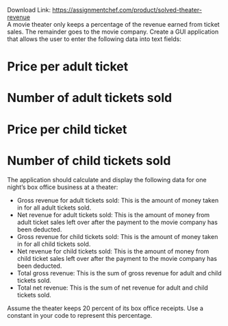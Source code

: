 Download Link: https://assignmentchef.com/product/solved-theater-revenue
<br>
A movie theater only keeps a percentage of the revenue earned from ticket sales. The remainder goes to the movie company. Create a GUI application that allows the user to enter the following data into text fields:

# Price per adult ticket

# Number of adult tickets sold

# Price per child ticket

# Number of child tickets sold

The application should calculate and display the following data for one night’s box office business at a theater:

<ul>

 <li> Gross revenue for adult tickets sold: This is the amount of money taken in for all adult tickets sold.</li>

 <li> Net revenue for adult tickets sold: This is the amount of money from adult ticket sales left over after the payment to the movie company has been deducted.</li>

 <li> Gross revenue for child tickets sold: This is the amount of money taken in for all child tickets sold.</li>

 <li> Net revenue for child tickets sold: This is the amount of money from child ticket sales left over after the payment to the movie company has been deducted.</li>

 <li> Total gross revenue: This is the sum of gross revenue for adult and child tickets sold.</li>

 <li> Total net revenue: This is the sum of net revenue for adult and child tickets sold.</li>

</ul>

Assume the theater keeps 20 percent of its box office receipts. Use a constant in your code to represent this percentage.